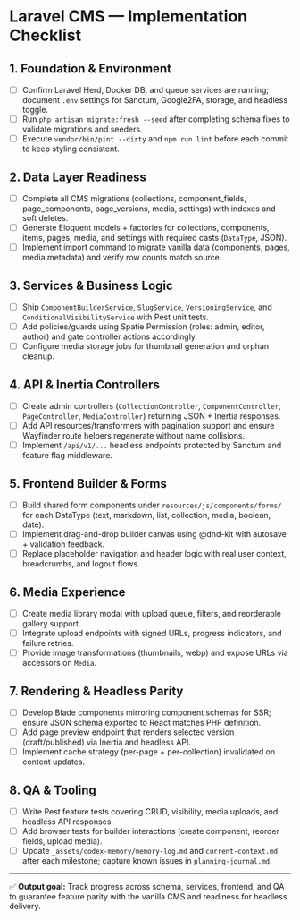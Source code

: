 # Laravel CMS — Implementation Checklist

## 1. Foundation & Environment
- [ ] Confirm Laravel Herd, Docker DB, and queue services are running; document `.env` settings for Sanctum, Google2FA, storage, and headless toggle.
- [ ] Run `php artisan migrate:fresh --seed` after completing schema fixes to validate migrations and seeders.
- [ ] Execute `vendor/bin/pint --dirty` and `npm run lint` before each commit to keep styling consistent.

## 2. Data Layer Readiness
- [ ] Complete all CMS migrations (collections, component_fields, page_components, page_versions, media, settings) with indexes and soft deletes.
- [ ] Generate Eloquent models + factories for collections, components, items, pages, media, and settings with required casts (`DataType`, JSON).
- [ ] Implement import command to migrate vanilla data (components, pages, media metadata) and verify row counts match source.

## 3. Services & Business Logic
- [ ] Ship `ComponentBuilderService`, `SlugService`, `VersioningService`, and `ConditionalVisibilityService` with Pest unit tests.
- [ ] Add policies/guards using Spatie Permission (roles: admin, editor, author) and gate controller actions accordingly.
- [ ] Configure media storage jobs for thumbnail generation and orphan cleanup.

## 4. API & Inertia Controllers
- [ ] Create admin controllers (`CollectionController`, `ComponentController`, `PageController`, `MediaController`) returning JSON + Inertia responses.
- [ ] Add API resources/transformers with pagination support and ensure Wayfinder route helpers regenerate without name collisions.
- [ ] Implement `/api/v1/...` headless endpoints protected by Sanctum and feature flag middleware.

## 5. Frontend Builder & Forms
- [ ] Build shared form components under `resources/js/components/forms/` for each DataType (text, markdown, list, collection, media, boolean, date).
- [ ] Implement drag-and-drop builder canvas using @dnd-kit with autosave + validation feedback.
- [ ] Replace placeholder navigation and header logic with real user context, breadcrumbs, and logout flows.

## 6. Media Experience
- [ ] Create media library modal with upload queue, filters, and reorderable gallery support.
- [ ] Integrate upload endpoints with signed URLs, progress indicators, and failure retries.
- [ ] Provide image transformations (thumbnails, webp) and expose URLs via accessors on `Media`.

## 7. Rendering & Headless Parity
- [ ] Develop Blade components mirroring component schemas for SSR; ensure JSON schema exported to React matches PHP definition.
- [ ] Add page preview endpoint that renders selected version (draft/published) via Inertia and headless API.
- [ ] Implement cache strategy (per-page + per-collection) invalidated on content updates.

## 8. QA & Tooling
- [ ] Write Pest feature tests covering CRUD, visibility, media uploads, and headless API responses.
- [ ] Add browser tests for builder interactions (create component, reorder fields, upload media).
- [ ] Update `_assets/codex-memory/memory-log.md` and `current-context.md` after each milestone; capture known issues in `planning-journal.md`.

---

✅ **Output goal:** Track progress across schema, services, frontend, and QA to guarantee feature parity with the vanilla CMS and readiness for headless delivery.
